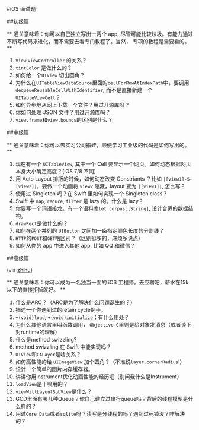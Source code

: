 #iOS 面试题

##初级篇

** 通关意味着：你可以自己独立写出一两个 app, 尽管可能比较垃圾。有能力通过不断写代码来进化，而不需要去看专门教程了。当然， 专项的教程是需要看的。 **

1. `View` `ViewController` 的关系？
2. `tintColor` 是做什么的？
3. 如何给一个`UIView` 切出圆角？
4. 为什么在`UITableViewDataSource`里面的`cellForRowAtIndexPath`中，要调用`dequeueReusableCellWithIdentifier`, 而不是直接新建一个`UITableViewCell`？
5. 如何异步地从网上下载一个文件？用过开源库吗？
6. 你如何处理 JSON 文件？用过开源库吗？
7. `view.frame`和`view.bounds`的区别是什么？



##中级篇

** 通关意味着：你可以去实习公司搬砖，顺便学习工业级的代码是如何写出的。 **

1. 现在有一个 `UITableView`, 其中一个 Cell 要显示一个网页。如何动态根据网页本身大小确定高度？(iOS 7/8 不同)
2. 用 Auto Layout 排版的时候，如何动态改变 Constriants ？比如 `|[view1]-5-[view2]|`，要做一个动画将 `view2` 隐藏，layout 变为 `|[view1]|`, 怎么写？
3. 使用过 Singleton 吗？在 Swift 里如何实现一个 Singleton class？
4. Swift 中 `map`, `reduce`, `filter` 是 lazy 的。什么是 lazy？
5. 你要写一个词语接龙。有一个语料库`let corpus:[String]`, 设计合适的数据结构。
6. `drawRect`是做什么的？
7. 如何在两个并列的 `UIButton` 之间加一条指定颜色长度的分割线？
8. `HTTP`的`POST`和`GET`啥区别？（区别挺多的，麻烦多说点）
9. 如何从你的 app 中进入其他 app, 比如 QQ 和微信？

##高级篇

(via [zhihu](http://www.zhihu.com/question/19604641/answer/44151044))

** 通关意味着：你可以成为一名独当一面的 iOS 工程师。去应聘吧，薪水在15k 以下的直接拒掉就好。 **

1. 什么是ARC？（ARC是为了解决什么问题诞生的？）
2. 描述一个你遇到过的retain cycle例子。
3. `+(void)load`; `+(void)initialize`；有什么用处？
4. 为什么其他语言里叫函数调用， `Objective-C`里则是给对象发消息（或者谈下对runtime的理解）
5. 什么是method swizzling?
6. method swizzling 在 Swift 中能实现吗？
7. `UIView`和`CALayer`是啥关系？
8. 如何高性能的给 `UIImageView` 加个圆角？（不准说`layer.cornerRadius`!）
9. 设计一个简单的图片内存缓存器。
10. 讲讲你用Instrument优化动画性能的经历吧（别问我什么是Instrument）
11. `loadView`是干嘛用的？
12. `viewWillLayoutSubView`是什么？
13. GCD里面有哪几种Queue？你自己建立过串行queue吗？背后的线程模型是什么样的？
14. 用过`Core Data`或者`sqlite`吗？读写是分线程的吗？遇到过死锁没？咋解决的？

